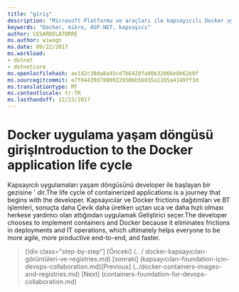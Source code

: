 ```yaml
---
title: "giriş"
description: "Microsoft Platformu ve araçları ile kapsayıcılı Docker uygulama yaşam döngüsü"
keywords: "Docker, mikro, ASP.NET, kapsayıcı"
author: CESARDELATORRE
ms.author: wiwagn
ms.date: 09/22/2017
ms.workload:
- dotnet
- dotnetcore
ms.openlocfilehash: ae1d2c30da8a45cd7b6428fa08b32066e8b62b0f
ms.sourcegitcommit: e7f04439d78909229506b56935a1105a4149ff3d
ms.translationtype: MT
ms.contentlocale: tr-TR
ms.lasthandoff: 12/23/2017
---
```

# <a name="introduction-to-the-docker-application-life-cycle"></a><span data-ttu-id="7df8d-104">Docker uygulama yaşam döngüsü giriş</span><span class="sxs-lookup"><span data-stu-id="7df8d-104">Introduction to the Docker application life cycle</span></span>
 
<span data-ttu-id="7df8d-105">Kapsayıcılı uygulamaları yaşam döngüsünü developer ile başlayan bir gezisine ' dir.</span><span class="sxs-lookup"><span data-stu-id="7df8d-105">The life cycle of containerized applications is a journey that begins with the developer.</span></span> <span data-ttu-id="7df8d-106">Kapsayıcılar ve Docker frictions dağıtımları ve BT işlemleri, sonuçta daha Çevik daha üretken uçtan uca ve daha hızlı olması herkese yardımcı olan attığından uygulamak Geliştirici seçer.</span><span class="sxs-lookup"><span data-stu-id="7df8d-106">The developer chooses to implement containers and Docker because it eliminates frictions in deployments and IT operations, which ultimately helps everyone to be more agile, more productive end-to-end, and faster.</span></span>


>[!div class="step-by-step"]
<span data-ttu-id="7df8d-107">[Önceki] (.. / docker-kapsayıcıları-görüntüleri-ve-registries.md) [sonraki] (kapsayıcıları-foundation-için-devops-collaboration.md)</span><span class="sxs-lookup"><span data-stu-id="7df8d-107">[Previous] (../docker-containers-images-and-registries.md) [Next] (containers-foundation-for-devops-collaboration.md)</span></span>
